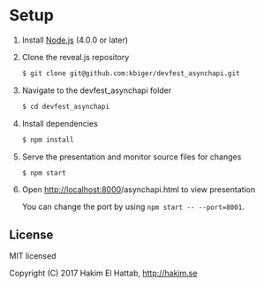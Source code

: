 
# Setup

1. Install [Node.js](http://nodejs.org/) (4.0.0 or later)

1. Clone the reveal.js repository
   ```sh
   $ git clone git@github.com:kbiger/devfest_asynchapi.git
   ```

1. Navigate to the devfest_asynchapi folder
   ```sh
   $ cd devfest_asynchapi
   ```

1. Install dependencies
   ```sh
   $ npm install
   ```

1. Serve the presentation and monitor source files for changes
   ```sh
   $ npm start
   ```

1. Open <http://localhost:8000>/asynchapi.html to view presentation

   You can change the port by using `npm start -- --port=8001`.



## License

MIT licensed

Copyright (C) 2017 Hakim El Hattab, http://hakim.se
